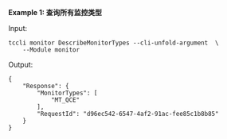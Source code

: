 **Example 1: 查询所有监控类型**



Input: 

```
tccli monitor DescribeMonitorTypes --cli-unfold-argument  \
    --Module monitor
```

Output: 
```
{
    "Response": {
        "MonitorTypes": [
            "MT_QCE"
        ],
        "RequestId": "d96ec542-6547-4af2-91ac-fee85c1b8b85"
    }
}
```

